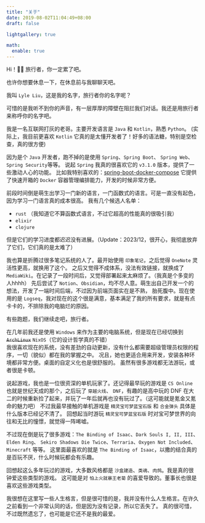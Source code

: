 ```yaml
---
title: "关于"
date: 2019-08-02T11:04:49+08:00
draft: false

lightgallery: true

math:
  enable: true
---
```


Hi！🙋🏻 旅行者，你一定累了吧。

也许你想要休息一下，在休息前与我聊聊天吧。

我叫 `Lyle Liu`，这是我的名字，旅行者你的名字呢？

可惜的是我听不到你的声音，有一层厚厚的障壁在阻拦我们对话。我还是用旅行者来称呼你的名字吧。

我是一名互联网打灰的老哥。主要开发语言是 `Java` 和 `Kotlin`，熟悉 `Python`。
(实际上，我目前更喜欢 `Kotlin` 它真的是太懂开发者了！好多的语法糖，特别是空检查，真的很方便)  

因为是个 `Java` 开发者，跑不掉的是使用 `Spring`、`Spring Boot`、
`Spring Web`、`Spring Security`等等。
说起 `Spring` 我真的很喜欢它的 `v3.1.0` 版本，提供了一些激动人心的功能。
比如我特别喜欢的：[spring-boot-docker-compose](https://central.sonatype.com/artifact/org.springframework.boot/spring-boot-docker-compose/3.1.0)
它提供了快速开箱的 `Docker` 容器管理编排能力，开发的时候非常方便。

前段时间倒是萌生出学习一门新的语言，一门函数式的语言。可是一直没有起色，因为学习一门语言真的成本很高。
我有几个候选人名单：
* `rust` （我知道它不算函数式语言，不过它超高的性能真的很吸引我）
* `elixir`
* `clojure`

但是它们的学习进度都迟迟没有进展。（Update：2023/12，很开心，我彻底放弃了它们，它们真的是太难了）

我也算是折腾过很多笔记系统的人了。最开始使用 `印象笔记`，之后觉得 `OneNote` 灵活性更高，就换用了这个。
之后又觉得不成体系，没法有效链接，就换成了 `MediaWiki`。在记录了一段时间后，又觉得部署起来太麻烦了。（我真是个多变的人hhhh）
先后尝试了 `Notion`、`Obsidian`，均不尽人意。萌生出自己开发一个的想法，开发了一端时间后端，不过因为前端页面实在是不熟，
胎死腹中。现在使用的是 `Logseq`，我对现在的这个很是满意，基本满足了我的所有要求，就是有点卡卡的，不排除我的电脑烂的原因。

有些跑题，我们继续走吧，旅行者。

在几年前我还是使用 `Windows` 来作为主要的电脑系统，但是现在已经切换到 ~~`ArchLinux`~~ `NixOS`（它的设计哲学真的不错）  
我很喜欢现在的系统，没有差劲的自动更新，没有什么都需要超级管理员权限的程序，一切（貌似）都在我的掌握之中。
况且，她也更适合用来开发，安装各种环境都非常方便。桌面的自定义化也是很舒服的。
虽然有很多游戏都无法游玩，或者很是卡顿。

说起游戏，我也是一位很资深的单机玩家了。还记得最早玩的游戏是 `CS Online` 也就是世纪天成的那个，之后玩了 `穿越火线`、
`DNF`，有趣的是高中玩的 DNF 在大二的时候重新捡了起来，并玩了一年后就再也没有玩过了。（这可能就是氪金又氪命的魅力吧）
不过我最早接触的单机游戏是 `精灵宝可梦蓝宝石版` 和 `合金弹头` 具体是什么版本已经记不清了。
回想起当时游玩 `精灵宝可梦蓝宝石版` 时对宝可梦世界的向往和无比的憧憬，就觉得一阵唏嘘。

不过现在倒是玩了很多游戏：`The Binding of Isaac`、`Dark Souls I, II, III`、`Elden Ring`、
`Sekiro Shadows Die Twice`、`Terraria`、`Oxygen Not Included`、`Minecraft` 等等。
这里面最喜欢的就是 `The Binding of Isaac`，以撒的结合真的是百玩不厌，什么时候玩都会有乐趣。

回想起这么多年玩过的游戏，大多数风格都是 `沙盒建造`、`类魂`、`肉鸽`。我是真的很钟爱这些类型的游戏。
这可能是对 `怕上火就暴王老菊` 的喜爱导致的。董事长也很是喜欢这些游戏类型。

我很想在这里写一些人生格言，但是很可惜的是，我并没有什么人生格言。在许久之前看到一个非常认同的话，但是因为没有记录，所以它丢失了。
真的很可惜，不过既然遗忘了，也可能是它还不是我的最爱。
